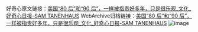 好奇心原文链接：[美国“80 后”和“90 后”，一样被指责好多年，只是很乐观_文化_好奇心日报-SAM TANENHAUS](https://www.qdaily.com/articles/1948.html)
WebArchive归档链接：[美国“80 后”和“90 后”，一样被指责好多年，只是很乐观_文化_好奇心日报-SAM TANENHAUS](http://web.archive.org/web/20190623150126/https://www.qdaily.com/articles/1948.html)
![image](http://ww3.sinaimg.cn/large/007d5XDply1g3vbtmwf3pj30u06lc7wi)